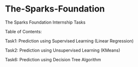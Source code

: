 # The-Sparks-Foundation
The Sparks Foundation Internship Tasks


Table of Contents:

  Task1: Prediction using Supervised Learning (Linear Regression)

  Task2: Prediction using Unsupervised Learning (KMeans)

  Task6: Prediction using Decision Tree Algorithm
